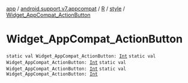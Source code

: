 [app](../../../index.md) / [android.support.v7.appcompat](../../index.md) / [R](../index.md) / [style](index.md) / [Widget_AppCompat_ActionButton](.)

# Widget_AppCompat_ActionButton

`static val Widget_AppCompat_ActionButton: `[`Int`](https://kotlinlang.org/api/latest/jvm/stdlib/kotlin/-int/index.html)
`static val Widget_AppCompat_ActionButton: `[`Int`](https://kotlinlang.org/api/latest/jvm/stdlib/kotlin/-int/index.html)
`static val Widget_AppCompat_ActionButton: `[`Int`](https://kotlinlang.org/api/latest/jvm/stdlib/kotlin/-int/index.html)
`static val Widget_AppCompat_ActionButton: `[`Int`](https://kotlinlang.org/api/latest/jvm/stdlib/kotlin/-int/index.html)